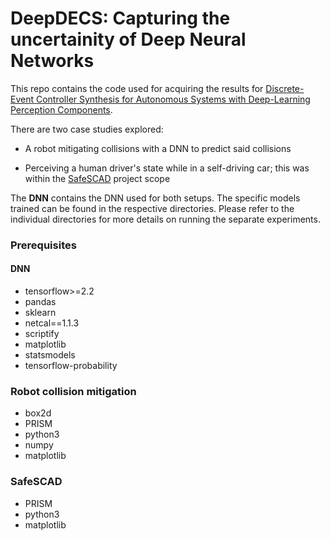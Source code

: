 # DeepDECS: Capturing the uncertainity of Deep Neural Networks

This repo contains the code used for acquiring the results for [Discrete-Event Controller Synthesis for Autonomous Systems with Deep-Learning Perception Components](https://arxiv.org/abs/2202.03360).

There are two case studies explored:

- A robot mitigating collisions with a DNN to predict said collisions

- Perceiving a human driver's state while in a self-driving car; this was within the [SafeSCAD](https://www.york.ac.uk/assuring-autonomy/demonstrators/autonomous-driving/) project scope 

The **DNN** contains the DNN used for both setups. The specific models trained can be found in the respective directories. Please refer to the individual directories for more details on running the separate experiments.

### Prerequisites
#### DNN
- tensorflow>=2.2
- pandas
- sklearn
- netcal==1.1.3
- scriptify
- matplotlib
- statsmodels
- tensorflow-probability 

### Robot collision mitigation
- box2d
- PRISM
- python3
- numpy
- matplotlib

### SafeSCAD
- PRISM
- python3
- matplotlib
